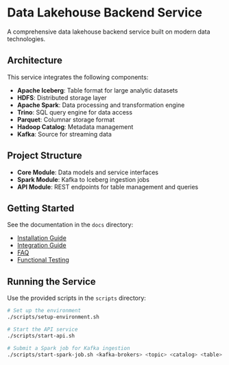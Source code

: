 # Data Lakehouse Backend Service

A comprehensive data lakehouse backend service built on modern data technologies.

## Architecture

This service integrates the following components:
- **Apache Iceberg**: Table format for large analytic datasets
- **HDFS**: Distributed storage layer
- **Apache Spark**: Data processing and transformation engine
- **Trino**: SQL query engine for data access
- **Parquet**: Columnar storage format
- **Hadoop Catalog**: Metadata management
- **Kafka**: Source for streaming data

## Project Structure

- **Core Module**: Data models and service interfaces
- **Spark Module**: Kafka to Iceberg ingestion jobs
- **API Module**: REST endpoints for table management and queries

## Getting Started

See the documentation in the `docs` directory:
- [Installation Guide](docs/installation/installation.md)
- [Integration Guide](docs/integration/integration.md)
- [FAQ](docs/faq/faq.md)
- [Functional Testing](docs/testing/functional-testing.md)

## Running the Service

Use the provided scripts in the `scripts` directory:
```bash
# Set up the environment
./scripts/setup-environment.sh

# Start the API service
./scripts/start-api.sh

# Submit a Spark job for Kafka ingestion
./scripts/start-spark-job.sh <kafka-brokers> <topic> <catalog> <table>
```
